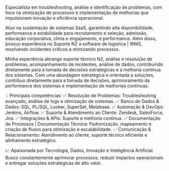 Especialista em troubleshooting, análise e identificação de problemas, com foco na otimização de processos e implementação de melhorias que impulsionam inovação e eficiência operacional.

Atuo na sustentação de sistemas SaaS, garantindo alta disponibilidade, performance e estabilidade para recrutamento e seleção, admissão, educação corporativa, clima e engajamento, e performance. Além disso, possuo experiência no Suporte N2 a software de logística | WMS, resolvendo incidentes críticos e otimizando processos.

Minha experiência abrange suporte técnico N2, análise e resolução de problemas, acompanhamento de incidentes, análise de dados, contribuindo diretamente para a tomada de decisões estratégicas e a melhoria contínua dos sistemas.
Com uma abordagem estratégica e orientada a soluções, contribuo diretamente para a tomada de decisões, aprimoramento da performance dos sistemas e implementação de melhorias contínuas.

💡 Principais competências:
✅ Resolução de Problemas: Troubleshooting avançado, análise de logs e otimização de sistemas.
✅ Banco de Dados & Dados: SQL, PL/SQL, Looker, SuperSet, Metabase.
✅ Automação & DevOps: Jenkins, Airflow.
✅ Suporte & Atendimento ao Cliente: Zendesk, SalesForce, Jira.
✅ Integrações & APIs: Suporte e melhoria contínua.
✅ Documentação de Processos | Documentação Técnica: Padronização, mapeamento e criação de fluxos para otimização e escalabilidade.
✅ Comunicação & Relacionamento: Atendimento ao cliente, suporte técnico eficiente e alinhamento estratégico.

📈 Apaixonada por Tecnologia, Dados, Inovação e Inteligência Artificial. Busco constantemente aprimorar processos, reduzir impactos operacionais e entregar soluções estratégicas de alto valor.
